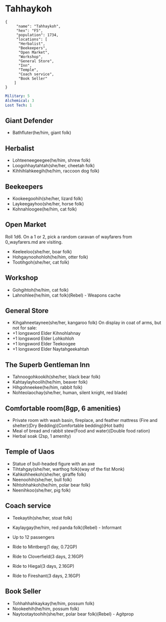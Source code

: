 # Tahhaykoh

```
{
     "name": "Tahhaykoh",
     "hex": "F5",
     "population": 1734,
     "locations": [
      "Herbalist",
      "Beekeepers",
      "Open Market",
      "Workshop",
      "General Store",
      "Inn",
      "Temple",
      "Coach service",
      "Book Seller"
    ]
}
```
```yml
Military: 5
Alchemical: 3
Lost Tech: 1
```
## Giant Defender
- Bathfluter(he/him, giant folk)

## Herbalist
- Lohteeneegeegee(he/him, shrew folk)
- Loogohhaytahtah(she/her, cheetah folk)
- Kihhihlahkeegih(he/him, raccoon dog folk)

## Beekeepers
- Kookeegoohih(she/her, lizard folk)
- Laykeegayhoo(she/her, horse folk)
- Kohnahloogee(he/him, cat folk)

## Open Market
Roll 1d6. On a 1 or 2, pick a random caravan of wayfarers from 0_wayfarers.md are visiting.
- Keeleeloo(she/her, boar folk)
- Hohgaynoohohloh(he/him, otter folk)
- Tootihgoh(she/her, cat folk)

## Workshop
- Gohgihtoh(he/him, cat folk)
- Lahnohlee(he/him, cat folk)(Rebel) - Weapons cache

## General Store
- Kihgahneetaynee(she/her, kangaroo folk)
On display in coat of arms, but not for sale:
- +1 longsword Elder Kihnohlahnay
- +1 longsword Elder Lohkohloh
- +1 longsword Elder Teekoogee
- +1 longsword Elder Naytahgeekahtah

## The Superb Gentleman Inn
- Tahnoogohkookih(she/her, black bear folk)
- Kahtaylayhoolih(he/him, beaver folk)
- Hihgohneekee(he/him, rabbit folk)
- Nohteolaochay(she/her, human, silent knight, red blade)

## Comfortable room(8gp, 6 amenities)
- Private room with wash basin, fireplace, and feather mattress (Fire and shelter)(Dry Bedding)(Comfortable bedding)(Hot bath)
- Meal of bread and rabbit stew(Food and water)(Double food ration)
- Herbal soak (2sp, 1 amenity)

## Temple of Uaos
- Statue of bull-headed figure with an axe
- Tihtahgay(she/her, warthog folk)(way of the fist Monk)
- Kahkohheekoh(she/her, giraffe folk)
- Neenoohih(she/her, bull folk)
- Nihtohhahkoh(he/him, polar bear folk)
- Neenihkoo(she/her, pig folk)

## Coach service
- Teekaytih(she/her, stoat folk)
- Kaylaygay(he/him, red panda folk)(Rebel) - Informant

- Up to 12 passengers
- Ride to Mintberg(1 day, 0.72GP)
- Ride to Cloverfield(3 days, 2.16GP)
- Ride to Hiegal(3 days, 2.16GP)
- Ride to Fireshant(3 days, 2.16GP)

## Book Seller
- Tohhahhahkaykay(he/him, possum folk)
- Nookeehih(he/him, possum folk)
- Naytootaytoohih(she/her, polar bear folk)(Rebel) - Agitprop